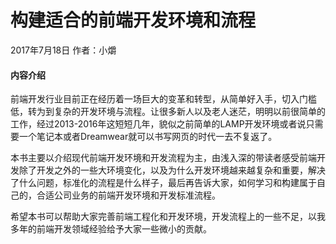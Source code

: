 # 构建适合的前端开发环境和流程

2017年7月18日 作者：小爝

#### 内容介绍

前端开发行业目前正在经历着一场巨大的变革和转型，从简单好入手，切入门槛低，转为到复杂的开发环境与流程。让很多新人以及老人迷茫，明明以前很简单的工作，经过2013-2016年这短短几年，貌似之前简单的LAMP开发环境或者说只需要一个笔记本或者Dreamwear就可以书写网页的时代一去不复返了。

本书主要以介绍现代前端开发环境和开发流程为主，由浅入深的带读者感受前端开发除了开发之外的一些大环境变化，以及为什么开发环境越来越复杂和重要，解决了什么问题，标准化的流程是什么样子，最后再告诉大家，如何学习和构建属于自己的，合适公司业务的前端开发环境和开发标准流程。

希望本书可以帮助大家完善前端工程化和开发环境，开发流程上的一些不足，以我多年的前端开发领域经验给予大家一些微小的贡献。

